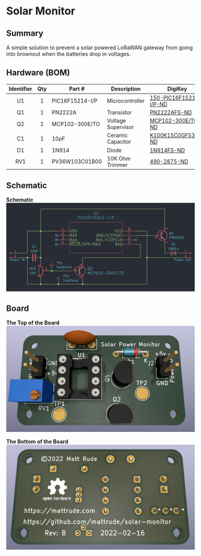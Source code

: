 # Solar Monitor

## Summary

A simple solution to prevent a solar powered LoRaWAN gateway from going into brownout when the batteries drop in voltages.

## Hardware (BOM)


| **Identifier** | **Qty** | **Part #**      | **Description**    | **DigiKey**                                                                                                                      |
|:--------------:|:-------:|-----------------|--------------------|----------------------------------------------------------------------------------------------------------------------------------|
|       U1       | 1       | PIC16F15214-I/P | Microcontroller    | [150-PIC16F15214-I/P-ND](https://www.digikey.com/en/products/detail/microchip-technology/PIC16F15214-I-P/12807471)               |
|       Q1       | 1       | PN2222A         | Transistor         | [PN2222AFS-ND](https://www.digikey.com/en/products/detail/onsemi/PN2222ABU/6534)                                                 |
|       Q2       | 1       | MCP102-300E/TO  | Voltage Supervisor | [MCP102-300E/TO-ND](https://www.digikey.com/en/products/detail/microchip-technology/MCP102-300E-TO/716307)                       |
|       C1       | 1       | 10pF            | Ceramic Capacitor  | [K100K15C0GF53L2-ND](https://www.digikey.com/en/products/detail/vishay-beyschlag-draloric-bc-components/K100K15C0GF53L2/2820158) |
|       D1       | 1       | 1N914           | Diode              | [1N914FS-ND](https://www.digikey.com/en/products/detail/onsemi/1N914/978749)                                                     |
|       RV1      | 1       | PV36W103C01B00  | 10K Ohm Trimmer    | [490-2875-ND](https://www.digikey.com/en/products/detail/bourns-inc/PV36W103C01B00/666502)                                       |


## Schematic

**Schematic**
![Schematic Rev-A](Documentation/Schematic_RevA.PNG)

## Board

**The Top of the Board**
![Board Top Rev-A](Documentation/Board_Top_RevB.PNG)

**The Bottom of the Board**
![Board Bottom Rev-A](Documentation/Board_Bottom_RevB.PNG)
